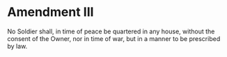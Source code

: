 # Amendment III

No Soldier shall, in time of peace be quartered in any house, without the consent of the Owner, nor in time of war, but in a manner to be prescribed by law.
